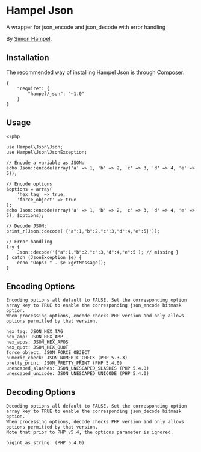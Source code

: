 Hampel Json
===========

A wrapper for json_encode and json_decode with error handling

By [Simon Hampel](http://hampelgroup.com/).

Installation
------------

The recommended way of installing Hampel Json is through [Composer](http://getcomposer.org):

    {
        "require": {
            "hampel/json": "~1.0"
        }
    }
    
Usage
-----

    <?php

    use Hampel\Json\Json;
    use Hampel\Json\JsonException;

    // Encode a variable as JSON:
    echo Json::encode(array('a' => 1, 'b' => 2, 'c' => 3, 'd' => 4, 'e' => 5));

	// Encode options
	$options = array(
		'hex_tag' => true,
		'force_object' => true
	);
 	echo Json::encode(array('a' => 1, 'b' => 2, 'c' => 3, 'd' => 4, 'e' => 5), $options);
 	
    // Decode JSON:
    print_r(Json::decode('{"a":1,"b":2,"c":3,"d":4,"e":5}'));

    // Error handling
    try {
        Json::decode('{"a":1,"b":2,"c":3,"d":4,"e":5'); // missing }
    } catch (JsonException $e) {
        echo "Oops: " . $e->getMessage();
    }
 
 Encoding Options
 ----------------
 
	Encoding options all default to FALSE. Set the corresponding option array key to TRUE to enable the corresponding json_encode bitmask option.
	When processing options, encode checks PHP version and only allows options permitted by that version.
	
	hex_tag: JSON_HEX_TAG
	hex_amp: JSON_HEX_AMP
	hex_apos: JSON_HEX_APOS
	hex_quot: JSON_HEX_QUOT
	force_object: JSON_FORCE_OBJECT
	numeric_check: JSON_NUMERIC_CHECK (PHP 5.3.3)
	pretty_print: JSON_PRETTY_PRINT (PHP 5.4.0)
	unescaped_slashes: JSON_UNESCAPED_SLASHES (PHP 5.4.0)
	unescaped_unicode: JSON_UNESCAPED_UNICODE (PHP 5.4.0)

 Decoding Options
 ----------------
	
	Decoding options all default to FALSE. Set the corresponding option array key to TRUE to enable the corresponding json_decode bitmask option.
	When processing options, decode checks PHP version and only allows options permitted by that version.
	Note that prior to PHP v5.4, the options parameter is ignored.
		
	bigint_as_string: (PHP 5.4.0)
	
